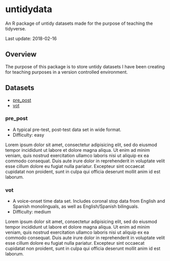 untidydata
==========

An R package of untidy datasets made for the purpose of teaching the
tidyverse.

Last update: 2018-02-16

Overview
--------

The purpose of this package is to store untidy datasets I have been
creating for teaching purposes in a version controlled environment.

Datasets
--------

-   [pre\_post](#pre_post)
-   [vot](#vot)

### pre\_post

-   A typical pre-test, post-test data set in wide format.
-   Difficulty: easy

Lorem ipsum dolor sit amet, consectetur adipisicing elit, sed do eiusmod
tempor incididunt ut labore et dolore magna aliqua. Ut enim ad minim
veniam, quis nostrud exercitation ullamco laboris nisi ut aliquip ex ea
commodo consequat. Duis aute irure dolor in reprehenderit in voluptate
velit esse cillum dolore eu fugiat nulla pariatur. Excepteur sint
occaecat cupidatat non proident, sunt in culpa qui officia deserunt
mollit anim id est laborum.

### vot

-   A voice-onset time data set. Includes coronal stop data from English
    and Spanish monolinguals, as well as English/Spanish bilinguals.
-   Difficulty: medium

Lorem ipsum dolor sit amet, consectetur adipisicing elit, sed do eiusmod
tempor incididunt ut labore et dolore magna aliqua. Ut enim ad minim
veniam, quis nostrud exercitation ullamco laboris nisi ut aliquip ex ea
commodo consequat. Duis aute irure dolor in reprehenderit in voluptate
velit esse cillum dolore eu fugiat nulla pariatur. Excepteur sint
occaecat cupidatat non proident, sunt in culpa qui officia deserunt
mollit anim id est laborum.
